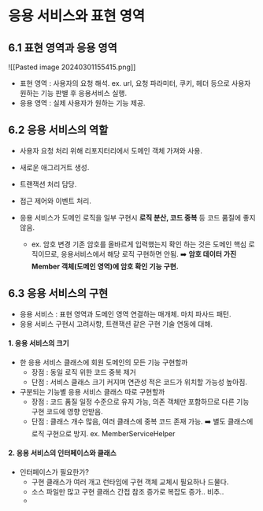 # 응용 서비스와 표현 영역

## 6.1 표현 영역과 응용 영역
![[Pasted image 20240301155415.png]]
* 표현 영역 : 사용자의 요청 해석. ex. url, 요청 파라미터, 쿠키, 헤더 등으로 사용자 원하는 기능 판별 후 응용서비스 실행.
* 응용 영역 : 실제 사용자가 원하는 기능 제공.

## 6.2 응용 서비스의 역할

* 사용자 요청 처리 위해 리포지터리에서 도메인 객체 가져와 사용.
* 새로운 애그리거트 생성.
* 트랜잭션 처리 담당.
* 접근 제어와 이벤트 처리.

* 응용 서비스가 도메인 로직을 일부 구현시 **로직 분산, 코드 중복** 등 코드 품질에 좋지 않음.
	* ex. 암호 변경
		기존 암호를 올바르게 입력했는지 확인 하는 것은 도메인 핵심 로직이므로, 응용서비스에서 해당 로직 구현하면 안됨.
		➡️ **암호 데이터 가진 Member 객체(도메인 영역)에 암호 확인 기능 구현.**

## 6.3 응용 서비스의 구현

* 응용 서비스 : 표현 영역과 도메인 영역 연결하는 매개체. 마치 파사드 패턴.
* 응용 서비스 구현시 고려사항, 트랜잭션 같은 구현 기술 연동에 대해.

#### 1. 응용 서비스의 크기
* 한 응용 서비스 클래스에 회원 도메인의 모든 기능 구현할까
	* 장점 : 동일 로직 위한 코드 중복 제거 
	* 단점 : 서비스 클래스 크기 커지며 연관성 적은 코드가 위치할 가능성 높아짐.
* 구분되는 기능별 응용 서비스 클래스 따로 구현할까
	* 장점 :  코드 품질 일정 수준으로 유지 가능, 의존 객체만 포함하므로 다른 기능 구현 코드에 영향 안받음.
	* 단점 : 클래스 개수 많음, 여러 클래스에 중복 코드 존재 가능.
		➡️ 별도 클래스에 로직 구현으로 방지. ex. MemberServiceHelper
		
#### 2. 응용 서비스의 인터페이스와 클래스

* 인터페이스가 필요한가?
	* 구현 클래스가 여러 개고 런타임에 구현 객체 교체시 필요하나 드물다.
	* 소스 파일만 많고 구현 클래스 간접 참조 증가로 복잡도 증가.. 비추..
	* 